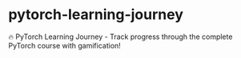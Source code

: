 # pytorch-learning-journey
🔥 PyTorch Learning Journey - Track progress through the complete PyTorch course with gamification!
